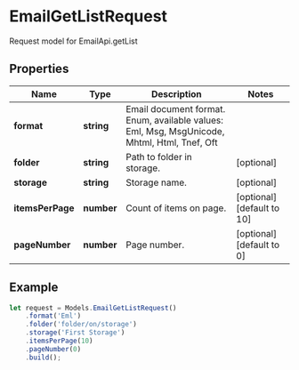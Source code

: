 # EmailGetListRequest

Request model for EmailApi.getList

## Properties

Name | Type | Description | Notes
---- | ---- | ----------- | -----
**format** | **string**| Email document format. Enum, available values: Eml, Msg, MsgUnicode, Mhtml, Html, Tnef, Oft |
**folder** | **string**| Path to folder in storage. | [optional]
**storage** | **string**| Storage name. | [optional]
**itemsPerPage** | **number**| Count of items on page. | [optional] [default to 10]
**pageNumber** | **number**| Page number. | [optional] [default to 0]

## Example
```typescript
let request = Models.EmailGetListRequest()
    .format('Eml')
    .folder('folder/on/storage')
    .storage('First Storage')
    .itemsPerPage(10)
    .pageNumber(0)
    .build();
```
